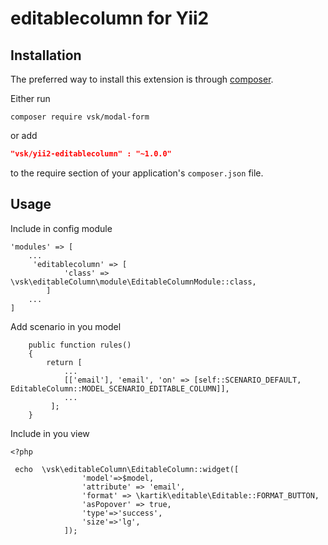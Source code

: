 editablecolumn for Yii2
========================
Installation
------------
The preferred way to install this extension is through [composer](http://getcomposer.org/download/).

Either run

```
composer require vsk/modal-form
```
or add

```json
"vsk/yii2-editablecolumn" : "~1.0.0"
```

to the require section of your application's `composer.json` file.


Usage
-----
Include in config module 

```
'modules' => [
    ...
     'editablecolumn' => [
            'class' => \vsk\editableColumn\module\EditableColumnModule::class,
        ]
    ...
]

```
Add scenario in you model

```
    public function rules()
    {
        return [
            ...
            [['email'], 'email', 'on' => [self::SCENARIO_DEFAULT, EditableColumn::MODEL_SCENARIO_EDITABLE_COLUMN]],
            ...
         ];
    }
```

Include in you view

```
<?php

 echo  \vsk\editableColumn\EditableColumn::widget([
                'model'=>$model,
                'attribute' => 'email',
                'format' => \kartik\editable\Editable::FORMAT_BUTTON,
                'asPopover' => true,
                'type'=>'success',
                'size'=>'lg',
            ]);

```